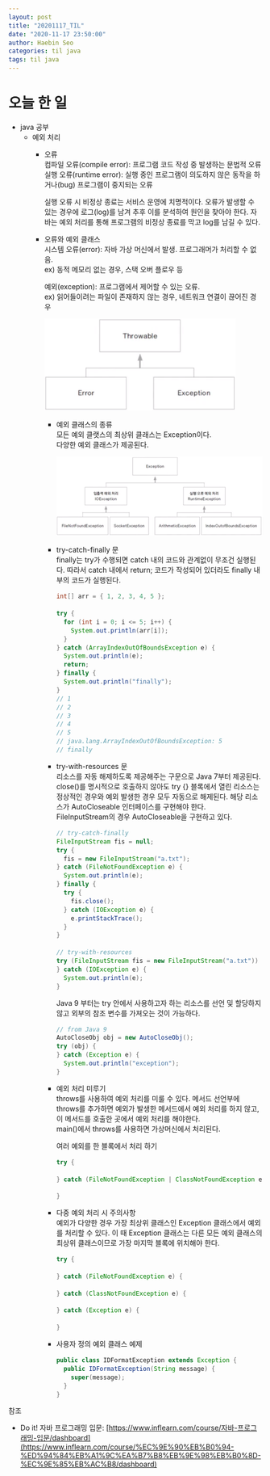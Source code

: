 ```yaml
---
layout: post
title: "20201117_TIL"
date: "2020-11-17 23:50:00"
author: Haebin Seo
categories: til java
tags: til java
---
```

# 오늘 한 일
- java 공부
  - 예외 처리
    - 오류  
      컴파일 오류(compile error): 프로그램 코드 작성 중 발생하는 문법적 오류  
      실행 오류(runtime error): 실행 중인 프로그램이 의도하지 않은 동작을 하거나(bug) 프로그램이 중지되는 오류

      실행 오류 시 비정상 종료는 서비스 운영에 치명적이다. 오류가 발생할 수 있는 경우에 로그(log)를 남겨 추후 이를 분석하여 원인을 찾아야 한다. 자바는 예외 처리를 통해 프로그램의 비정상 종료를 막고 log를 남길 수 있다.
    
    - 오류와 예외 클래스  
      시스템 오류(error): 자바 가상 머신에서 발생. 프로그래머가 처리할 수 없음.  
      ex) 동적 메모리 없는 경우, 스택 오버 플로우 등  
      
      예외(exception): 프로그램에서 제어할 수 있는 오류.  
      ex) 읽어들이려는 파일이 존재하지 않는 경우, 네트워크 연결이 끊어진 경우

      <img src="/assets/java/error_exception_class.png" alt="error_exception_class" style="width: 380px;">

      - 예외 클래스의 종류  
        모든 예외 클랫스의 최상위 클래스는 Exception이다.  
        다양한 예외 클래스가 제공된다.

        ![exception_classes](/assets/java/exception_classes.png)

      - try-catch-finally 문  
        finally는 try가 수행되면 catch 내의 코드와 관계없이 무조건 실행된다. 따라서 catch 내에서 return; 코드가 작성되어 있더라도 finally 내부의 코드가 실행된다.
        ```java
        int[] arr = { 1, 2, 3, 4, 5 };

        try {
          for (int i = 0; i <= 5; i++) {
            System.out.println(arr[i]);
          }			
        } catch (ArrayIndexOutOfBoundsException e) {
          System.out.println(e);
          return;
        } finally {
          System.out.println("finally");
        }
        // 1
        // 2
        // 3
        // 4
        // 5
        // java.lang.ArrayIndexOutOfBoundsException: 5
        // finally
        ```

      - try-with-resources 문  
        리소스를 자동 해제하도록 제공해주는 구문으로 Java 7부터 제공된다.  
        close()를 명시적으로 호출하지 않아도 try {} 블록에서 열린 리소스는 정상적인 경우와 예외 발생한 경우 모두 자동으로 해제된다. 해당 리소스가 AutoCloseable 인터페이스를 구현해야 한다.  
        FileInputStream의 경우 AutoCloseable을 구현하고 있다.
        ```java
        // try-catch-finally
        FileInputStream fis = null;
        try {
          fis = new FileInputStream("a.txt");
        } catch (FileNotFoundException e) {
          System.out.println(e);
        } finally {
          try {
            fis.close();
          } catch (IOException e) {
            e.printStackTrace();
          }
        }

        // try-with-resources
        try (FileInputStream fis = new FileInputStream("a.txt")) {
        } catch (IOException e) {
          System.out.println(e);
        }
        ```

        Java 9 부터는 try 안에서 사용하고자 하는 리소스를 선언 및 할당하지 않고 외부의 참조 변수를 가져오는 것이 가능하다.
        ```java
        // from Java 9
        AutoCloseObj obj = new AutoCloseObj();
        try (obj) {
        } catch (Exception e) {
          System.out.println("exception");
        }
        ```

      - 예외 처리 미루기  
        throws를 사용하여 예외 처리를 미룰 수 있다. 메서드 선언부에 throws를 추가하면 예외가 발생한 메서드에서 예외 처리를 하지 않고, 이 메서드를 호출한 곳에서 예외 처리를 해야한다.  
        main()에서 throws를 사용하면 가상머신에서 처리된다.

        여러 예외를 한 블록에서 처리 하기
        ```java
        try {

        } catch (FileNotFoundException | ClassNotFoundException e) {

        }
        ```

      - 다중 예외 처리 시 주의사항  
        예외가 다양한 경우 가장 최상위 클래스인 Exception 클래스에서 예외를 처리할 수 있다. 이 때 Exception 클래스는 다른 모든 예외 클래스의 최상위 클래스이므로 가장 마지막 블록에 위치해야 한다.
        ```java
        try {

        } catch (FileNotFoundException e) {

        } catch (ClassNotFoundException e) {

        } catch (Exception e) {

        }
        ```

      - 사용자 정의 예외 클래스 예제  
        ```java
        public class IDFormatException extends Exception {
          public IDFormatException(String message) {
            super(message);
          }
        }
        ```


참조  
- Do it! 자바 프로그래밍 입문: [https://www.inflearn.com/course/자바-프로그래밍-입문/dashboard](https://www.inflearn.com/course/%EC%9E%90%EB%B0%94-%ED%94%84%EB%A1%9C%EA%B7%B8%EB%9E%98%EB%B0%8D-%EC%9E%85%EB%AC%B8/dashboard)
